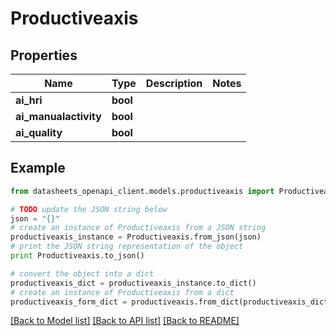 # Productiveaxis


## Properties
Name | Type | Description | Notes
------------ | ------------- | ------------- | -------------
**ai_hri** | **bool** |  | 
**ai_manualactivity** | **bool** |  | 
**ai_quality** | **bool** |  | 

## Example

```python
from datasheets_openapi_client.models.productiveaxis import Productiveaxis

# TODO update the JSON string below
json = "{}"
# create an instance of Productiveaxis from a JSON string
productiveaxis_instance = Productiveaxis.from_json(json)
# print the JSON string representation of the object
print Productiveaxis.to_json()

# convert the object into a dict
productiveaxis_dict = productiveaxis_instance.to_dict()
# create an instance of Productiveaxis from a dict
productiveaxis_form_dict = productiveaxis.from_dict(productiveaxis_dict)
```
[[Back to Model list]](../README.md#documentation-for-models) [[Back to API list]](../README.md#documentation-for-api-endpoints) [[Back to README]](../README.md)


